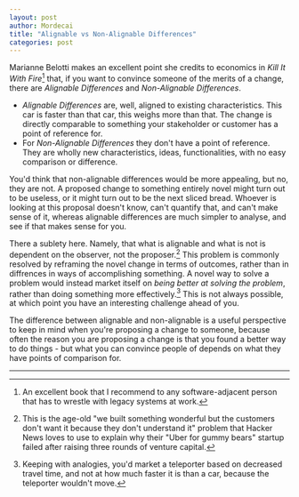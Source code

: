 ```yaml
---
layout: post
author: Mordecai
title: "Alignable vs Non-Alignable Differences"
categories: post
---
```


Marianne Belotti makes an excellent point she credits to economics in *Kill It
With Fire*[^1] that, if you want to convince someone of the merits of a change,
there are *Alignable Differences* and *Non-Alignable Differences*.

- *Alignable Differences* are, well, aligned to existing characteristics. This
  car is faster than that car, this weighs more than that. The change is
  directly comparable to something your stakeholder or customer has a point of
  reference for.
- For *Non-Alignable Differences* they don't have a point of reference. They are
  wholly new characteristics, ideas, functionalities, with no easy comparison or
  difference.

You'd think that non-alignable differences would be more appealing, but no, they
are not. A proposed change to something entirely novel might turn out to be
useless, or it might turn out to be the next sliced bread. Whoever is looking at
this proposal doesn't know, can't quantify that, and can't make sense of it,
whereas alignable differences are much simpler to analyse, and see if that makes
sense for you.

There a sublety here. Namely, that what is alignable and what is not is
dependent on the observer, not the proposer.[^2] This problem is commonly
resolved by reframing the novel change in terms of outcomes, rather than in
diffrences in ways of accomplishing something. A novel way to solve a problem
would instead market itself on *being better at solving the problem*, rather
than doing something more effectively.[^3] This is not always possible, at
which point you have an interesting challenge ahead of you.

The difference between alignable and non-alignable is a useful perspective to
keep in mind when you're proposing a change to someone, because often the reason
you are proposing a change is that you found a better way to do things - but
what you can convince people of depends on what they have points of comparison
for.

---
[^1]: An excellent book that I recommend to any software-adjacent person that
    has to wrestle with legacy systems at work.

[^2]: This is the age-old "we built something wonderful but the customers don't
    want it because they don't understand it" problem that Hacker News loves to
    use to explain why their "Uber for gummy bears" startup failed after raising
    three rounds of venture capital.

[^3]: Keeping with analogies, you'd market a teleporter based on decreased
    travel time, and not at how much faster it is than a car, because the
    teleporter wouldn't move.
